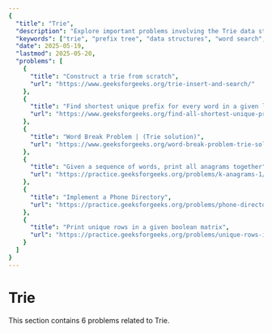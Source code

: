 ```yaml
---
{
  "title": "Trie",
  "description": "Explore important problems involving the Trie data structure including prefix search, word break, phone directory, and more.",
  "keywords": ["trie", "prefix tree", "data structures", "word search", "unique prefix", "phone directory", "anagrams", "boolean matrix"],
  "date": 2025-05-19,
  "lastmod": 2025-05-20,
  "problems": [
    {
      "title": "Construct a trie from scratch",
      "url": "https://www.geeksforgeeks.org/trie-insert-and-search/"
    },
    {
      "title": "Find shortest unique prefix for every word in a given list",
      "url": "https://www.geeksforgeeks.org/find-all-shortest-unique-prefixes-to-represent-each-word-in-a-given-list/"
    },
    {
      "title": "Word Break Problem | (Trie solution)",
      "url": "https://www.geeksforgeeks.org/word-break-problem-trie-solution/"
    },
    {
      "title": "Given a sequence of words, print all anagrams together",
      "url": "https://practice.geeksforgeeks.org/problems/k-anagrams-1/0"
    },
    {
      "title": "Implement a Phone Directory",
      "url": "https://practice.geeksforgeeks.org/problems/phone-directory/0"
    },
    {
      "title": "Print unique rows in a given boolean matrix",
      "url": "https://practice.geeksforgeeks.org/problems/unique-rows-in-boolean-matrix/1"
    }
  ]
}
---
```

# Trie

This section contains 6 problems related to Trie.
